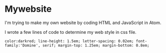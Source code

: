# Mywebsite
I'm trying to make my own website by coding HTML and JavaScript in Atom. 

I wrote a few lines of code to determine my web style in css file. 
	
  `color:darkred;
	line-height: 1.5em;
	letter-spacing: 0.02em;
	font-family:'Domine', serif;
	margin-top: 1.25em;
	margin-bottom: 0.8em;`
